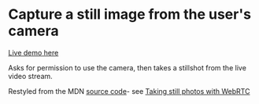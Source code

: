 # Capture a still image from the user's camera

[Live demo here](https://front-end-materials.github.io/js-camera/)

Asks for permission to use the camera, then takes a stillshot from the live video stream.

Restyled from the MDN [source code](https://github.com/mdn/samples-server/tree/master/s/webrtc-capturestill)- see [Taking still photos with WebRTC](https://developer.mozilla.org/en-US/docs/Web/API/WebRTC_API/Taking_still_photos)
